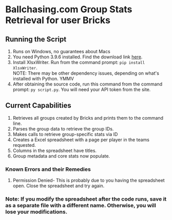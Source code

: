 # Ballchasing.com Group Stats Retrieval for user Bricks

## Running the Script
1. Runs on Windows, no guarantees about Macs
2. You need Python 3.9.6 installed. Find the download link [here](https://www.python.org/downloads/).
3. Install XlsxWriter. Run from the command prompt: `pip install XlsxWriter`. <br>
  NOTE: There may be other dependency issues, depending on what's installed with Python. YMMV
4. After obtaining the source code, run this command from the command prompt: `py script.py`. You will need your API token from the site.

## Current Capabilities
1. Retrieves all groups created by Bricks and prints them to the command line.
2. Parses the group data to retrieve the group IDs.
3. Makes calls to retrieve group-specific stats via ID
4. Creates a Excel spreadsheet with a page per player in the teams requested.
5. Columns in the spreadsheet have titles.
6. Group metadata and core stats now populate.

### Known Errors and their Remedies
1. Permission Denied- This is probably due to you having the spreadsheet open. Close the spreadsheet and try again.

### Note: If you modify the spreadsheet after the code runs, save it as a separate file with a different name. Otherwise, you will lose your modifications.